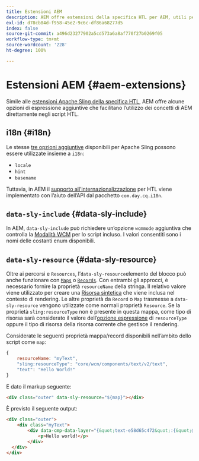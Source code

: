 ```yaml
---
title: Estensioni AEM
description: AEM offre estensioni della specifica HTL per AEM, utili per gli sviluppatori.
exl-id: d78cb84d-f958-45e2-9c6c-df86a68277d5
index: false
source-git-commit: a496d23277902a5cd573a6a8af770f27b0269f05
workflow-type: tm+mt
source-wordcount: '228'
ht-degree: 100%

---
```



# Estensioni AEM {#aem-extensions}

Simile alle [estensioni Apache Sling della specifica HTL](https://sling.apache.org/documentation/bundles/scripting/scripting-htl.html#extensions-of-the-htl-specification-1), AEM offre alcune opzioni di espressione aggiuntive che facilitano l’utilizzo dei concetti di AEM direttamente negli script HTL.

## i18n {#i18n}

Le stesse [tre opzioni aggiuntive](https://sling.apache.org/documentation/bundles/scripting/scripting-htl.html#i18n) disponibili per Apache Sling possono essere utilizzate insieme a `i18n`:

* `locale`
* `hint`
* `basename`

Tuttavia, in AEM il [supporto all’internazionalizzazione](https://experienceleague.adobe.com/it/docs/experience-manager-65/content/implementing/developing/components/internationalization/i18n-dev) per HTL viene implementato con l’aiuto dell’API dal pacchetto `com.day.cq.i18n`.

## `data-sly-include` {#data-sly-include}

In AEM, `data-sly-include` può richiedere un’opzione `wcmmode` aggiuntiva che controlla la [Modalità WCM](https://developer.adobe.com/experience-manager/reference-materials/cloud-service/javadoc/com/day/cq/wcm/api/WCMMode.html) per lo script incluso. I valori consentiti sono i nomi delle costanti enum disponibili.

## `data-sly-resource` {#data-sly-resource}

Oltre ai percorsi e `Resources`, l’`data-sly-resource`elemento del blocco può anche funzionare con [`Maps`](https://docs.oracle.com/en/java/javase/11/docs/api/java.base/java/util/Map.html) o [`Records`](https://github.com/apache/sling-org-apache-sling-scripting-sightly-runtime/blob/master/src/main/java/org/apache/sling/scripting/sightly/Record.java). Con entrambi gli approcci, è necessario fornire la proprietà `resourceName` della stringa. Il relativo valore viene utilizzato per creare una [Risorsa sintetica](https://www.javadoc.io/doc/org.apache.sling/org.apache.sling.api/latest/org/apache/sling/api/resource/SyntheticResource.html) che viene inclusa nel contesto di rendering. Le altre proprietà da `Record` o `Map` trasmesse a `data-sly-resource` vengono utilizzate come normali proprietà `Resource`. Se la proprietà `sling:resourceType` non è presente in questa mappa, come tipo di risorsa sarà considerato il valore dell’[opzione espressione](https://github.com/adobe/htl-spec/blob/1.4/SPECIFICATION.md#229-resource) di `resourceType` oppure il tipo di risorsa della risorsa corrente che gestisce il rendering.

Considerate le seguenti proprietà mappa/record disponibili nell’ambito dello script come `map`:

```javascript
{
    resourceName: "myText",
    "sling:resourceType": "core/wcm/components/text/v2/text",
    "text": "Hello World!"
}
```

E dato il markup seguente:

```html
<div class="outer" data-sly-resource="${map}"></div>
```

È previsto il seguente output:

```html
<div class="outer">
    <div class="myText">
        <div data-cmp-data-layer="{&quot;text-e58d65c472&quot;:{&quot;@type&quot;:&quot;core/wcm/components/text/v2/text&quot;,&quot;xdm:text&quot;:&quot;<p>Hello world!</p>&quot;}}" id="text-e58d65c472" class="cmp-text">
            <p>Hello world!</p>
        </div>
  </div>
</div>
```
